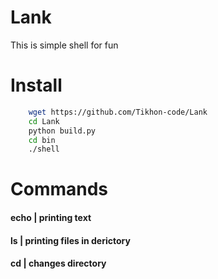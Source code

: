 # Lank
 This is simple shell for fun

# Install
```bash
    wget https://github.com/Tikhon-code/Lank
    cd Lank
    python build.py
    cd bin
    ./shell
```

# Commands
#### echo | printing text

#### ls   | printing files in derictory

#### cd   | changes directory

